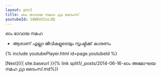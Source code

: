 ```yaml
---
layout: post
title: ഓം ഭാവായ നമഹ ൧൧ ടൈംസ്
youtubeId: S8WEH32xL9Q
---
```

 
 
 ഓം ഭാവായ നമഹ 
 
 - ആരാണ് എല്ലാ ജീവികളുടെയും സൃഷ്ടിക്ക് കാരണം 
 
  
 
  
 
 
 
 
 
 


{% include youtubePlayer.html id=page.youtubeId %}
 
[Next]({{ site.baseurl }}{% link  split1/_posts/2014-06-16-ഓം അമോഘയ നമഹ ൧൧ ടൈംസ്.md%})
 
